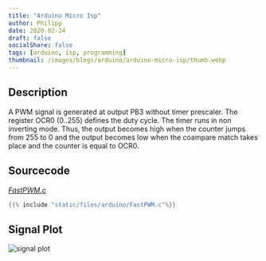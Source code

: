 ```yaml
---
title: "Arduino Micro Isp"
author: Philipp
date: 2020-02-24
draft: false
socialShare: false
tags: [arduino, isp, programming]
thumbnail: /images/blogs/arduino/arduino-micro-isp/thumb.webp
---
```


## Description

A PWM signal is generated at output PB3 without timer prescaler. The register OCR0 (0..255) defines the duty cycle. The timer runs in non inverting mode. Thus, the output becomes high when the counter jumps from 255 to 0 and the output becomes low when the coampare match takes place and the counter is equal to OCR0.


## Sourcecode
[*FastPWM.c*](/files/arduino/FastPWM.c)
```c
{{% include "static/files/arduino/FastPWM.c"%}}
```

## Signal Plot
![signal plot](/images/blogs/arduino/arduino-micro-isp/signal-plot.png)
